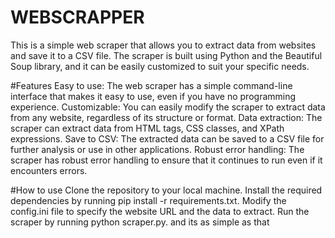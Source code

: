 # WEBSCRAPPER
This is a simple web scraper that allows you to extract data from websites and save it to a CSV file. The scraper is built using Python and the Beautiful Soup library, and it can be easily customized to suit your specific needs.

#Features
Easy to use: The web scraper has a simple command-line interface that makes it easy to use, even if you have no programming experience.
Customizable: You can easily modify the scraper to extract data from any website, regardless of its structure or format.
Data extraction: The scraper can extract data from HTML tags, CSS classes, and XPath expressions.
Save to CSV: The extracted data can be saved to a CSV file for further analysis or use in other applications.
Robust error handling: The scraper has robust error handling to ensure that it continues to run even if it encounters errors.


#How to use
Clone the repository to your local machine.
Install the required dependencies by running pip install -r requirements.txt.
Modify the config.ini file to specify the website URL and the data to extract.
Run the scraper by running python scraper.py.
and its as simple as that 
